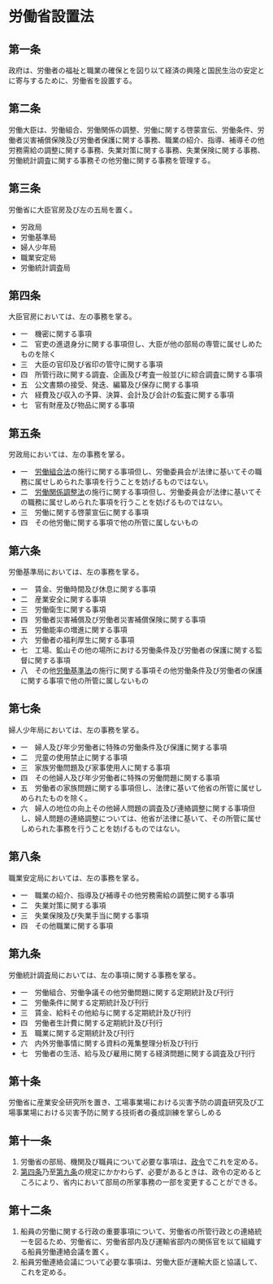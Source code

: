 # 労働省設置法

## 第一条

政府は、労働者の福祉と職業の確保とを図り以て経済の興隆と国民生治の安定とに寄与するために、労働省を設置する。

## 第二条

労働大臣は、労働組合、労働関係の調整、労働に関する啓蒙宣伝、労働条件、労働者災害補償保険及び労働者保護に関する事務、職業の紹介、指導、補導その他労務需給の調整に関する事務、失業対策に関する事務、失業保険に関する事務、労働統計調査に関する事務その他労働に関する事務を管理する。

## 第三条

労働省に大臣官房及び左の五局を置く。

- 労政局
- 労働基準局
- 婦人少年局
- 職業安定局
- 労働統計調査局

## 第四条

大臣官房においては、左の事務を掌る。

- 一　機密に関する事項
- 二　官吏の進退身分に関する事項但し、大臣が他の部局の専管に属せしめたものを除く
- 三　大臣の官印及び省印の管守に関する事項
- 四　所管行政に関する調査、企画及び考査一般並びに綜合調査に関する事項
- 五　公文書類の接受、発迭、編纂及び保存に関する事項
- 六　経費及び収入の予算、決算、会計及び会計の監査に関する事項
- 七　官有財産及び物品に関する事項

## 第五条

労政局においては、左の事務を掌る。

- 一　[労働組合法](https://github.com/law-of-japan/19451222-law-51)の施行に関する事項但し、労働委員会が法律に基いてその職務に属せしめられた事項を行うことを妨げるものではない。
- 二　[労働関係調整法](https://github.com/law-of-japan/19460927-law-25)の施行に関する事項但し、労働委員会が法律に基いてその職務に属せしめられた事項を行うことを妨げるものではない。
- 三　労働に関する啓蒙宣伝に関する事項
- 四　その他労働に関する事項で他の所管に属しないもの

## 第六条

労働基準局においては、左の事務を掌る。

- 一　賃金、労働時間及び休息に関する事項
- 二　産業安全に関する事項
- 三　労働衛生に関する事項
- 四　労働者災害補償及び労働者災害補償保険に関する事項
- 五　労働能率の増進に関する事項
- 六　労働者の福利厚生に関する事項
- 七　工場、鉱山その他の場所における労働条件及び労働者の保護に関する監督に関する事項
- 八　その他[労働基準法](https://github.com/law-of-japan/19470407-law-49)の施行に関する事項その他労働条件及び労働者の保護に関する事項で他の所管に属しないもの

## 第七条

婦人少年局においては、左の事務を掌る。

- 一　婦人及び年少労働者に特殊の労働条件及び保護に関する事項
- 二　児童の使用禁止に関する事項
- 三　家族労働問題及び家事使用人に関する事項
- 四　その他婦人及び年少労働者に特殊の労働問題に関する事項
- 五　労働者の家族問題に関する事項但し、法律に基いて他省の所管に属せしめられたものを除く。
- 六　婦人の地位の向上その他婦人問題の調査及び連絡調整に関する事項但し、婦人問題の連絡調整については、他省が法律に基いて、その所管に属せしめられた事務を行うことを妨げるものではない。

## 第八条

職業安定局においては、左の事務を掌る。

- 一　職業の紹介、指導及び補導その他労務需給の調整に関する事項
- 二　失業対策に関する事項
- 三　失業保険及び失業手当に関する事項
- 四　その他職業に関する事項

## 第九条

労働統計調査局においては、左の事項に関する事務を掌る。

- 一　労働組合、労働争議その他労働問題に関する定期統計及び刊行
- 二　労働条件に関する定期統計及び刊行
- 三　賃金、給料その他給与に関する定期統計及び刊行
- 四　労働者生計費に関する定期統計及び刊行
- 五　職業に関する定期統計及び刊行
- 六　内外労働事情に関する資料の蒐集整理分析及び刊行
- 七　労働者の生活、給与及び雇用に関する経済問題に関する調査及び刊行

## 第十条

労働省に産業安全研究所を置き、工場事業場における災害予防の調査研究及び工場事業場における災害予防に関する技術者の養成訓練を掌らしめる

## 第十一条

1. 労働省の部局、機関及び職員について必要な事項は、[政令](https://github.com/law-of-japan/19470831-governmentOrdinance-173)でこれを定める。
2. [第四条](/article.md#第四条)乃至[第九条](/article.md#第九条)の規定にかかわらず、必要があるときは、政令の定めるところにより、省内において部局の所掌事務の一部を変更することができる。

## 第十二条

1. 船員の労働に関する行政の重要事項について、労働省の所管行政との連絡統一を図るため、労働省に、労働省部内及び運輸省部内の関係官を以て組織する船員労働連絡会議を置く。
2. 船員労働連絡会議について必要な事項は、労働大臣が運輸大臣と協議して、これを定める。
